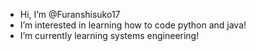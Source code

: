 - Hi, I’m @Furanshisuko17
- I’m interested in learning how to code python and java!
- I’m currently learning systems engineering!

<!---
Furanshisuko17/Furanshisuko17 is a ✨ special ✨ repository because its `README.md` (this file) appears on your GitHub profile.
You can click the Preview link to take a look at your changes.
--->
